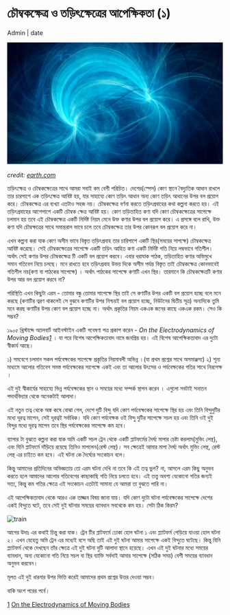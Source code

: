 # চৌম্বকক্ষেত্র ও তড়িৎক্ষেত্রের আপেক্ষিকতা  (১) 

Admin | date

![cover](../img/emt.jpg)

*credit: [earth.com](https://www.earth.com/news/weak-magnetic-fields-health/)*

তড়িৎক্ষেত্র ও চৌম্বকক্ষেত্রের সাথে আমরা সবাই কম বেশী পরিচিত। দেশের(স্পেস) কোণ স্থানে বৈদ্যুতিক আধান রাখলে তার চারপাশে এক তড়িৎক্ষেত্র আবিষ্ট হয়, যার সাহায্যে কোণ তড়িৎ আধান অন্য কোণ তড়িৎ আধানের উপর বল প্রয়োগ করে। চৌম্বকক্ষেত্র এর ব্যখ্যা এতটাও সহজ নয়। চৌম্বকক্ষেত্র বর্ণনা করতে তড়িৎপ্রবাহের কথা কল্পনা করতে হয়।  এই তড়িৎপ্রবাহের আশেপাশে একটি চৌম্বক ক্ষেত্র আবিষ্ট হয়। কোণ তড়িতাহিত কণা যদি কোণ চৌম্বকক্ষেত্রের সাপেক্ষে চলমান হয় তবে এই চৌম্বকক্ষেত্র একটি নির্দিষ্ট নিয়ম মেনে উক্ত কণার উপর বল প্রয়োগ করে। এ প্রসঙ্গে বলে রাখি, উক্ত কণা যদি চৌম্বক্ষত্রের সাথে সমান্তরাল ভাবে চলে তবে চৌম্বকক্ষেত্র তার উপর কোনরূপ বল প্রয়োগ করে না। 
 
 এখন কল্পনা করা যাক কোণ অসীম ভাবে বিস্তৃত তড়িৎপ্রবাহ তার চারিপাশে একটি স্থির(সময়ের সাপক্ষে) চৌম্বকক্ষেত্র আবিষ্ট করেছে। সেই চৌম্বকক্ষেত্রের সাপেক্ষে একটি তড়িৎ আহিত কণা একটি নির্দিষ্ট গতি নিয়ে লম্বভাবে গতিশীল। অর্থাৎ সেই কণার উপর চৌম্বকক্ষেত্র টি একটি বল প্রয়োগ করবে। এবার ধরাযাক পাঠক, তড়িতাহিত কণার অভিমুখে সমান গতিবেগ নিয়ে চলছে।  মনে রাখতে হবে তড়িৎপ্রবাহ উভয় দিকে অসীম পর্যন্ত বিস্তৃত  তাই চৌম্বকক্ষেত্র কোনভাবেই গতিশীল নয়(কণা বা পাঠকের সাপেক্ষে) । অর্থাৎ পাঠকের সাপেক্ষে কণাটি এখন স্থির। তারমানে কি চৌম্বকক্ষেত্রটি কণার উপর আর বল প্রয়োগ করবে না?
 
 পরিস্থিতি এখন কিছুটা এরম - তোমার বন্ধু তোমার সাপেক্ষে স্থির তাই সে কণাটির উপর একটি বল প্রয়োগ হচ্ছে বলে মনে করছে (কণাটির ত্বরণ থাকলেই সে বুঝবে কণাটির উপর নিশ্চয়ই বল প্রয়োগ হচ্ছে, নিউটনের দ্বিতীয় সূত্র) অন্যদিকে তুমি মনে করছ কণাটির উপর কোণ বল প্রয়োগ হচ্ছে না। অর্থাৎ প্রকৃতির নিয়ম একএক জনের কাছে একএক রকম। সেও কি সম্ভব? 
 
 ১৯০৫ খ্রিস্টাব্দে অ্যালবার্ট আইনস্টাইন একটি গবেষণা পত্র প্রকাশ করেন - *On the Electrodynamics of Moving Bodies[1][1]* । যা পরে বিশেষ আপেক্ষিকতাবাদ নামে জনপ্রিয় হয়। এই বিশেষ আপেক্ষিকতাবাদ এর দুটো স্বীকার্য আছে। 
 
১) সমবেগে চলমান সকল পর্যবেক্ষকের সাপেক্ষে প্রকৃতির নিয়মাবলী অভিন্ন ।(যা প্রথম প্রশ্নের সাথে অসমাঞ্জস্য) 
২) শূন্য মাধ্যমে আলোর গতিবেগ সমস্ত পর্যবেক্ষকের সাপেক্ষে একই এবং তা আলোর উৎসের ও পর্যবেক্ষকের গতির সাথে নিরপেক্ষ ।

এই দুই স্বীকার্যের সাহায্যে ভিন্ন পর্যবেক্ষকের স্থান ও সময়ের মধ্যে সম্পর্ক স্থাপন করেন । এগুলো সবটাই সনাতন পদার্থবিদ্যার থেকে অনেকটাই আলাদা। 

এই নতুন তত্ব থেকে অঙ্ক কষে বোঝা গেল, দেশে দুটি বিন্দু যদি কোণ পর্যবেক্ষকের সাপেক্ষে স্থির হয় এবং তিনি বিন্দুদুটির মধ্যে দূরত্ব মাপেন, সেই দূরত্বই সর্বাধিক। যদি কোণ পর্যবেক্ষক ওই বিন্দু দুটির সাপেক্ষে সচল হয় এবং তিনি ওই দুই বিন্দুর মধ্যে দূরত্ব মাপেন তবে স্থির পর্যবেক্ষকের সাপেক্ষে কম হবে। 

ব্যাপার টা বুঝতে কল্পনা করা যাক অমি একটি সচল ট্রেন থেকে একটি প্লাটফর্মের দৈর্ঘ্য মাপার চেষ্টা করলাম(মুভিং লেন্থ), এবং যিনি প্লাটফর্মে দাঁড়িয়ে রয়েছে তিনিও মাপলেন(রেস্ট লেন্থ)। সব ক্ষেত্রেই আমার মাপা দৈর্ঘ্য অর্থাৎ মুভিং লেন্থ, রেস্ট লেন্থ এর চাইতে কম হবে। এই ঘটনা কে দৈর্ঘ্যের সংকোচন বলে। 

কিন্তু আমাদের প্রতিদিনের অভিজ্ঞতায় তো এরম ঘটনা দেখি না তবে কি এই তত্ব ভুল? না, আসলে এরম কিছু অনুভব করতে হলে আমাদের আলোর গতিবেগের কাছাকাছি গতি নিয়ে চলতে হবে। এই তত্ত্ব অবশ্য যেকোনো গতির জন্যই সত্য, কিন্তু কম গতির ক্ষেত্রে এই সংকোচন এতটাই সামান্য যে আমরা তা বুঝতে পারি না। 

এই আপেক্ষিকতাবাদ থেকে আরও এক তাজ্জব বিষয় জানা যায়। যদি কোণ দুটো ঘটনা পর্যবেক্ষকের সাপেক্ষে দেশের একই বিন্দুতে ঘটে, তবে সেই দুই ঘটনার সময়ের ব্যাবধান সবথেকে কম হয়। সেটা ঠিক কিরম?

![train]()

আগের উদাঃ এর কথাই চিন্তু করা যাক। ট্রেন টির প্লাটফর্মে ঢোকা হোল ঘটনা ১ এবং প্ল্যাটফর্ম পেড়িয়ে যাওয়া হোল ঘটনা ২। এখন যেহেতু অমি ট্রেন এর মধ্যেই বসে অছি তাই এই দুই ঘটনা আমার সাপেক্ষে একই বিন্দুতে ঘটেছে। কিন্তু যিনি প্ল্যাটফর্ম থেকে দেখছেন তাঁর ক্ষেত্রে এই দুই ঘটনা দুটি আলাদা স্থানে হয়েছে। এখন এই দুই ঘটনার মধ্যে সময়ের ব্যাবধান, অন্য যেকোনো গতি নিয়ে সচল বা স্থির ব্যাক্তি সর্বদাই আমার সাপেক্ষে (সঠিক সময়) বেশী সময়ের ব্যাবধান অনুভব করবেন। 
 
মূলত এই দুই ধারনার উপর ভিত্তি করেই আমাদের প্রথম প্রশ্নের উত্তর দেওয়া সম্ভব।
 
বাকি অংশ পরের পর্বে। 

[1] [On the Electrodynamics of Moving Bodies](https://en.wikisource.org/wiki/Translation:On_the_Electrodynamics_of_Moving_Bodies)

[1]: https://en.wikisource.org/wiki/Translation:On_the_Electrodynamics_of_Moving_Bodies

 


